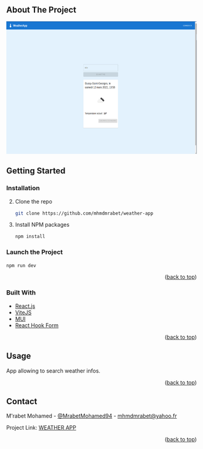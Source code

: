 <div id="top"></div>

<!-- ABOUT THE PROJECT -->

## About The Project

<img src="./weather-app.png" height="350" alt="weather app">

## Getting Started

### Installation

2. Clone the repo
   ```sh
   git clone https://github.com/mhmdmrabet/weather-app
   ```
3. Install NPM packages
   ```sh
   npm install
   ```

### Launch the Project

```sh
npm run dev
```

<p align="right">(<a href="#top">back to top</a>)</p>

### Built With

- [React.js](https://reactjs.org/)
- [ViteJS](https://vitejs.dev/)
- [MUI](https://mui.com/)
- [React Hook Form](https://react-hook-form.com/)

<p align="right">(<a href="#top">back to top</a>)</p>

<!-- GETTING STARTED -->

<!-- USAGE EXAMPLES -->

## Usage

App allowing to search weather infos.

<p align="right">(<a href="#top">back to top</a>)</p>

<!-- CONTACT -->

## Contact

M'rabet Mohamed - [@MrabetMohamed94](https://twitter.com/MrabetMohamed94) - mhmdmrabet@yahoo.fr

Project Link: [WEATHER APP](https://weather-app-pied-omega.vercel.app/)

<p align="right">(<a href="#top">back to top</a>)</p>
